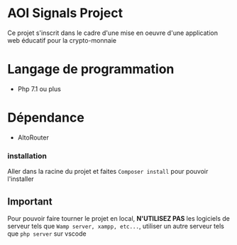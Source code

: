 # AOI Signals Project

Ce projet s'inscrit dans le cadre d'une mise en oeuvre d'une application web éducatif pour la crypto-monnaie

# Langage de programmation

+ Php 7.1 ou plus

# Dépendance

+ AltoRouter

### installation

Aller dans la racine du projet et faites `Composer install` pour pouvoir l'installer

## Important

Pour pouvoir faire tourner le projet en local, **N'UTILISEZ PAS** les logiciels de serveur tels que `Wamp server, xampp, etc...`, utiliser un autre serveur tels que `php server` sur vscode
